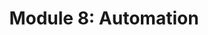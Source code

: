 ---
layout: page
title: "Module 8: Automation"
permalink: /aws-architecting-on-aws/module08/  # Optional
parent: AWS Architecting on AWS # For breadcrumbs (if supported)
---